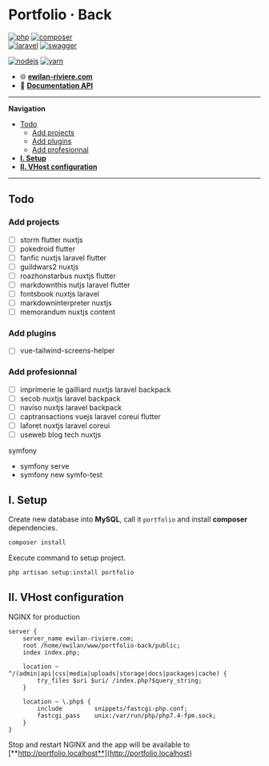 # **Portfolio · Back** <!-- omit in toc -->

[![php](https://img.shields.io/static/v1?label=PHP&message=v7.4&color=777bb4&style=flat-square&logo=php&logoColor=ffffff)](https://www.php.net)
[![composer](https://img.shields.io/static/v1?label=Composer&message=v2.0&color=885630&style=flat-square&logo=composer&logoColor=ffffff)](https://getcomposer.org)  
[![laravel](https://img.shields.io/static/v1?label=Laravel&message=8.0&color=ff2d20&style=flat-square&logo=laravel&logoColor=ffffff)](https://laravel.com)
[![swagger](https://img.shields.io/static/v1?label=Swagger&message=v3.0&color=85EA2D&style=flat-square&logo=swagger&logoColor=ffffff)](https://swagger.io)

[![nodejs](https://img.shields.io/static/v1?label=NodeJS&message=12.16&color=339933&style=flat-square&logo=node.js&logoColor=ffffff)](https://nodejs.org/en)
[![yarn](https://img.shields.io/static/v1?label=Yarn&message=v1.2&color=2C8EBB&style=flat-square&logo=yarn&logoColor=ffffff)](https://yarnpkg.com/lang/en/)

- 🌐 [**ewilan-riviere.com**](https://ewilan-riviere.com)  
- 📔 [**Documentation API**](https://ewilan-riviere.com/api/documentation)  

---

**Navigation**

- [Todo](#todo)
  - [Add projects](#add-projects)
  - [Add plugins](#add-plugins)
  - [Add profesionnal](#add-profesionnal)
- [**I. Setup**](#i-setup)
- [**II. VHost configuration**](#ii-vhost-configuration)

---

## Todo

### Add projects

- [ ] storm flutter nuxtjs
- [ ] pokedroid flutter
- [ ] fanfic nuxtjs laravel flutter
- [ ] guildwars2 nuxtjs
- [ ] roazhonstarbus nuxtjs flutter
- [ ] markdownthis nutjs laravel flutter
- [ ] fontsbook nuxtjs laravel
- [ ] markdowninterpreter nuxtjs
- [ ] memorandum nuxtjs content

### Add plugins

- [ ] vue-tailwind-screens-helper

### Add profesionnal

- [ ] imprimerie le gailliard nuxtjs laravel backpack
- [ ] secob nuxtjs laravel backpack
- [ ] naviso nuxtjs laravel backpack
- [ ] captransactions vuejs laravel coreui flutter
- [ ] laforet nuxtjs laravel coreui
- [ ] useweb blog tech nuxtjs

symfony

- symfony serve
- symfony new symfo-test

## **I. Setup**

Create new database into **MySQL**, call it `portfolio` and install **composer** dependencies.

```bash
composer install
```

Execute command to setup project.

```bash
php artisan setup:install portfolio
```

## **II. VHost configuration**

NGINX for production

```nginx
server {
    server_name ewilan-riviere.com;
    root /home/ewilan/www/portfolio-back/public;
    index index.php;

    location ~ ^/(admin|api|css|media|uploads|storage|docs|packages|cache) {
        try_files $uri $uri/ /index.php?$query_string;
    }

    location ~ \.php$ {
        include         snippets/fastcgi-php.conf;
        fastcgi_pass    unix:/var/run/php/php7.4-fpm.sock;
    }
}
```

Stop and restart NGINX and the app will be available to [**http://portfolio.localhost**](http://portfolio.localhost)
